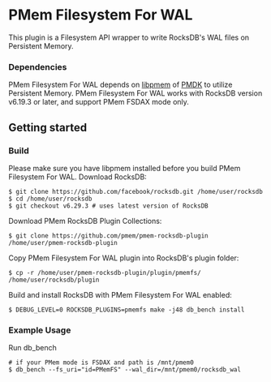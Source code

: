 # PMem Filesystem For WAL
This plugin is a Filesystem API wrapper to write RocksDB's WAL files on Persistent Memory.
### Dependencies
PMem Filesystem For WAL depends on [libpmem](https://pmem.io/pmdk/libpmem/) of [PMDK](https://github.com/pmem/pmdk) to utilize Persistent Memory. PMem Filesystem For WAL works with RocksDB version v6.19.3 or later, and support PMem FSDAX mode only.
## Getting started
### Build
Please make sure you have libpmem installed before you build PMem Filesystem For WAL.
Download RocksDB:
```
$ git clone https://github.com/facebook/rocksdb.git /home/user/rocksdb
$ cd /home/user/rocksdb
$ git checkout v6.29.3 # uses latest version of RocksDB
```
Download PMem RocksDB Plugin Collections:
```
$ git clone https://github.com/pmem/pmem-rocksdb-plugin /home/user/pmem-rocksdb-plugin
```
Copy PMem Filesystem For WAL plugin into RocksDB's plugin folder:
```
$ cp -r /home/user/pmem-rocksdb-plugin/plugin/pmemfs/ /home/user/rocksdb/plugin
```
Build and install RocksDB with PMem Filesystem For WAL enabled:
```
$ DEBUG_LEVEL=0 ROCKSDB_PLUGINS=pmemfs make -j48 db_bench install
```
### Example Usage
Run db_bench
```
# if your PMem mode is FSDAX and path is /mnt/pmem0
$ db_bench --fs_uri="id=PMemFS" --wal_dir=/mnt/pmem0/rocksdb_wal
```
